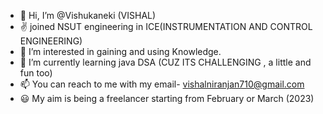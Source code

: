 - 👋 Hi, I’m @Vishukaneki (VISHAL)
- ✌ joined NSUT engineering in ICE(INSTRUMENTATION AND CONTROL ENGINEERING)
- 👀 I’m interested in gaining and using Knowledge. 
- 🌱 I’m currently learning java DSA (CUZ ITS CHALLENGING , a little and fun too)
- 📫 You can reach to me with my email- vishalniranjan710@gmail.com
- 😃 My aim is being a freelancer starting from February or March (2023) 
<!---
Vishukaneki/Vishukaneki is a ✨ special ✨ repository because its `README.md` (this file) appears on your GitHub profile.
You can click the Preview link to take a look at your changes.
--->
